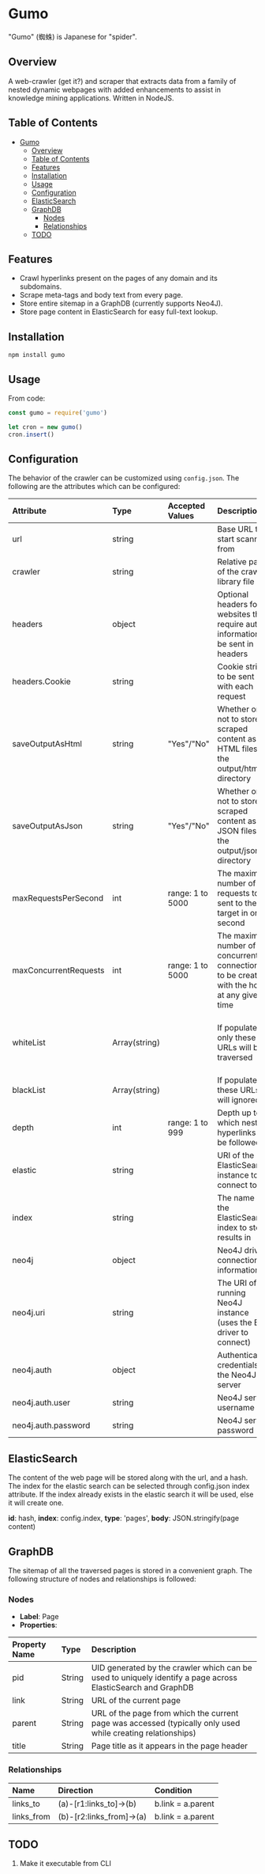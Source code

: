 # Gumo

"Gumo" (蜘蛛) is Japanese for "spider".

## Overview

A web-crawler (get it?) and scraper that extracts data from a family of nested dynamic webpages with added enhancements to assist in knowledge mining applications. Written in NodeJS.

## Table of Contents

- [Gumo](#gumo)
  - [Overview](#overview)
  - [Table of Contents](#table-of-contents)
  - [Features](#features)
  - [Installation](#installation)
  - [Usage](#usage)
  - [Configuration](#configuration)
  - [ElasticSearch](#elasticsearch)
  - [GraphDB](#graphdb)
    - [Nodes](#nodes)
    - [Relationships](#relationships)
  - [TODO](#todo)

## Features

- Crawl hyperlinks present on the pages of any domain and its subdomains.
- Scrape meta-tags and body text from every page.
- Store entire sitemap in a GraphDB (currently supports Neo4J).
- Store page content in ElasticSearch for easy full-text lookup.

## Installation

`npm install gumo`

## Usage

From code:

```js
const gumo = require('gumo')

let cron = new gumo()
cron.insert()
```

## Configuration

The behavior of the crawler can be customized using `config.json`. The following are the attributes which can be configured:

| Attribute             | Type          | Accepted Values          | Description                                                                                | Default Value          | Default Behavior                                                         |
| :-------------------- | :------------ | :----------------------- | :----------------------------------------------------------------------------------------- | :--------------------- | :----------------------------------------------------------------------- |
| url                   | string        |                          | Base URL to start scanning from                                                            | "" (empty string)      | Module is disabled                                                       |
| crawler               | string        |                          | Relative path of the crawler library file                                                  | "./crawler/crawler.js" |                                                                          |
| headers               | object        |                          | Optional headers for websites that require auth information to be sent in headers          |                        |                                                                          |
| headers.Cookie        | string        |                          | Cookie string to be sent with each request                                                 | "" (empty string)      | Cookies will not be attached to the requests                             |
| saveOutputAsHtml      | string        | "Yes"/"No"               | Whether or not to store scraped content as HTML files in the output/html/ directory        | "No"                   | Saving output as HTML files is disabled                                  |
| saveOutputAsJson      | string        | "Yes"/"No"               | Whether or not to store scraped content as JSON files in the output/json/ directory        | "No"                   | Saving output as JSON files is disabled                                  |
| maxRequestsPerSecond  | int           | range: 1 to 5000 | The maximum number of requests to be sent to the target in one second                      | 5000                   |                                                                          |
| maxConcurrentRequests | int           | range: 1 to 5000  | The maximum number of concurrent connections to be created with the host at any given time | 5000                   |                                                                          |
| whiteList             | Array(string) |                          | If populated, only these URLs will be traversed                                            | [] (empty array)       | All URLs with the same hostname as the "url" attribute will be traversed |
| blackList             | Array(string) |                          | If populated, these URLs will ignored                                                      | [] (empty array)       |                                                                          |
| depth                 | int           | range: 1 to 999 | Depth up to which nested hyperlinks will be followed                                        | 3                      |                                                                          |
| elastic               | string        |                          | URI of the ElasticSearch instance to connect to                                            | "" (empty string)      | ElasticSearch support is disabled                                        |
| index                 | string        |                          | The name of the ElasticSearch index to store results in                                    | "gumo"                 |                                                                          |
| neo4j                 | object        |                          | Neo4J driver connection information                                                        | {} (empty object)      | GraphDB support is disabled                                              |
| neo4j.uri             | string        |                          | The URI of a running Neo4J instance (uses the Bolt driver to connect)                      | undefined              |                                                                          |
| neo4j.auth            | object        |                          | Authentication credentials for the Neo4J server                                            | undefined              |                                                                          |
| neo4j.auth.user       | string        |                          | Neo4J server username                                                                      | undefined              |                                                                          |
| neo4j.auth.password   | string        |                          | Neo4J server password                                                                      | undefined              |                                                                          |

## ElasticSearch

The content of the web page will be stored along with the url, and a hash. The index for the elastic search can be selected through config.json index attribute. If the index already exists in the elastic search it will be used, else it will create one.

**id**: hash,
**index**: config.index,
**type**: 'pages',
**body**: JSON.stringify(page content)

## GraphDB

The sitemap of all the traversed pages is stored in a convenient graph. The following structure of nodes and relationships is followed:

### Nodes

- **Label**: Page
- **Properties**:

| Property Name | Type   | Description                                                                                                  |
| :------------ | :----- | :----------------------------------------------------------------------------------------------------------- |
| pid           | String | UID generated by the crawler which can be used to uniquely identify a page across ElasticSearch and GraphDB |
| link          | String | URL of the current page                                                                                      |
| parent        | String | URL of the page from which the current page was accessed (typically only used while creating relationships)  |
| title         | String | Page title as it appears in the page header                                                                  |

### Relationships

| Name       | Direction                | Condition         |
| :--------- | :----------------------- | :---------------- |
| links_to   | (a)-[r1:links_to]->(b)   | b.link = a.parent |
| links_from | (b)-[r2:links_from]->(a) | b.link = a.parent |

## TODO

1) Make it executable from CLI